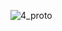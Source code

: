 ![4_proto](https://user-images.githubusercontent.com/120108672/229871209-cf5e0c94-b7c6-4e15-95e3-69bf022ab703.jpg)
